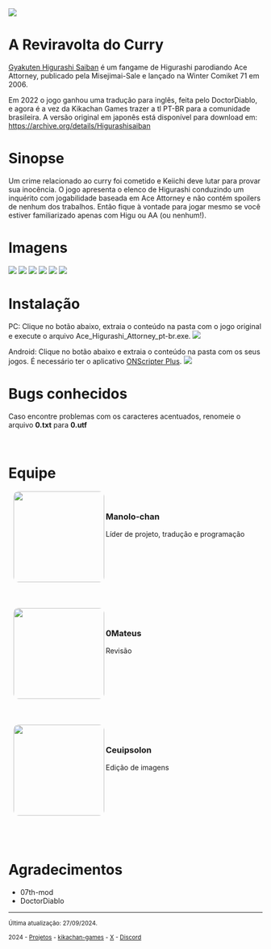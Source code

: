 <img src = "https://kikachangames.github.io/Higurashi-Ace-Attorney-A-Reviravolta-do-Curry/boxart.png">

# A Reviravolta do Curry
<a href="https://vndb.org/v36039" target="_blank">Gyakuten Higurashi Saiban</a> é um fangame de Higurashi parodiando Ace Attorney, publicado pela Misejimai-Sale e lançado na Winter Comiket 71 em 2006.

Em 2022 o jogo ganhou uma tradução para inglês, feita pelo DoctorDiablo, e agora é a vez da Kikachan Games trazer a tl PT-BR para a comunidade brasileira. A versão original em japonês está disponível para download em: https://archive.org/details/Higurashisaiban

# Sinopse
Um crime relacionado ao curry foi cometido e Keiichi deve lutar para provar sua inocência. O jogo apresenta o elenco de Higurashi conduzindo um inquérito com jogabilidade baseada em Ace Attorney e não contém spoilers de nenhum dos trabalhos. Então fique à vontade para jogar mesmo se você estiver familiarizado apenas com Higu ou AA (ou nenhum!).

# Imagens
<img src = "https://kikachangames.github.io/Higurashi-Ace-Attorney-A-Reviravolta-do-Curry/ace01.png">
<img src = "https://kikachangames.github.io/Higurashi-Ace-Attorney-A-Reviravolta-do-Curry/ace02.png">
<img src = "https://kikachangames.github.io/Higurashi-Ace-Attorney-A-Reviravolta-do-Curry/ace03.png">
<img src = "https://kikachangames.github.io/Higurashi-Ace-Attorney-A-Reviravolta-do-Curry/ace04.png">
<img src = "https://kikachangames.github.io/Higurashi-Ace-Attorney-A-Reviravolta-do-Curry/ace05.png">
<img src = "https://kikachangames.github.io/Higurashi-Ace-Attorney-A-Reviravolta-do-Curry/ace06.png">

# Instalação
PC: Clique no botão abaixo, extraia o conteúdo na pasta com o jogo original e execute o arquivo Ace_Higurashi_Attorney_pt-br.exe.
<a href="https://drive.google.com/file/d/1pW8lj-uxNaxQn2P7GklWmRWgOU7Jtb0f/view?usp=sharing" target="_blank"><img src = "https://kikachangames.github.io/Higurashi-Ace-Attorney-A-Reviravolta-do-Curry/download_bt_higu1.png"></a>
<br/>

Android: Clique no botão abaixo e extraia o conteúdo na pasta com os seus jogos. É necessário ter o aplicativo <a href="https://play.google.com/store/apps/details?id=com.onscripter.plus&hl=pt" target="_blank">ONScripter Plus</a>.
<a href="https://drive.google.com/file/d/1cuvqK0KDMtJDQ5g1PD0KfuBy03o3NKaE/view?usp=sharing" target="_blank"><img src = "https://kikachangames.github.io/Higurashi-Ace-Attorney-A-Reviravolta-do-Curry/download_bt_higu2.png"></a>
<br/>

# Bugs conhecidos
<p>Caso encontre problemas com os caracteres acentuados, renomeie o arquivo <b>0.txt</b> para <b>0.utf</b></p>
<br/>

# Equipe

<div>
<img src="https://kikachangames.github.io/air/manolo.png"
     align="left" width="180" height="180"
     style="object-fit:cover; border-radius:10px; margin-left:10px;">
     <br>
<h3>Manolo-chan</h3>
  <p>Líder de projeto, tradução e programação</p>
  <div style="clear:both;"></div>
</div>
<br>
<br>
<br>
<div>
  <img src="https://kikachangames.github.io/higanbana1-pt-br/mateus.png"
       align="left" width="180" height="180"
       style="object-fit:cover; border-radius:10px; margin-left:10px;">
     <br>
  <h3>0Mateus</h3>
  <p>Revisão</p>
  <div style="clear:both;"></div>
</div>
<br>
<br>
<br>
<img src="https://kikachangames.github.io/higanbana1-pt-br/ceuipsolon.png"
  align="left" width="180" height="180"
  style="object-fit:cover; border-radius:10px; margin-left:10px;">
  <br>
<h3>Ceuipsolon</h3>
<p>Edição de imagens</p>
<div style="clear:both;"></div>
</div>
<br>
<br>
<br>

# Agradecimentos
- 07th-mod
- DoctorDiablo

<hr>
<p><small>Última atualização: 27/09/2024.</small></p>
<p><small>2024 - <a href="https://kikachangames.github.io/projetos/">Projetos</a> - <a href="https://kikachan-games.itch.io/" target="_blank">kikachan-games</a> - <a href="https://twitter.com/kikachangames/" target="_blank">X</a> - <a href="https://discord.gg/jsm8yKtu2E" target="_blank">Discord</a></small></p>
